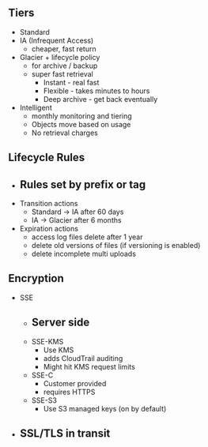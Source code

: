 ## Tiers
- Standard
- IA (Infrequent Access)
  - cheaper, fast return
- Glacier + lifecycle policy
  - for archive / backup
  - super fast retrieval
    - Instant - real fast
    - Flexible - takes minutes to hours
    - Deep archive - get back eventually
- Intelligent
  - monthly monitoring and tiering
  - Objects move based on usage
  - No retrieval charges

## Lifecycle Rules
- ## Rules set by prefix or tag
- Transition actions
  - Standard -> IA after 60 days
  - IA -> Glacier after 6 months
- Expiration actions
  - access log files delete after 1 year
  - delete old versions of files (if versioning is enabled)
  - delete incomplete multi uploads


## Encryption
- SSE
  - ## Server side
  - SSE-KMS
    - Use KMS
    - adds CloudTrail auditing
    - Might hit KMS request limits
  - SSE-C
    - Customer provided
    - requires HTTPS
  - SSE-S3
    - Use S3 managed keys (on by default)
- SSL/TLS in transit
  - 



